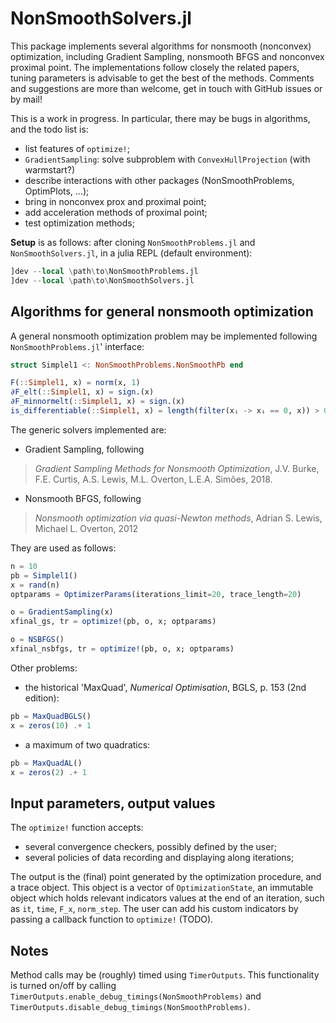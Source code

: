 # NonSmoothSolvers.jl

This package implements several algorithms for nonsmooth (nonconvex) optimization, including Gradient Sampling, nonsmooth BFGS and nonconvex proximal point. The implementations follow closely the related papers, tuning parameters is advisable to get the best of the methods. Comments and suggestions are more than welcome, get in touch with GitHub issues or by mail!

This is a work in progress. In particular, there may be bugs in algorithms, and the todo list is:
- list features of `optimize!`;
- `GradientSampling`: solve subproblem with `ConvexHullProjection` (with warmstart?)
- describe interactions with other packages (NonSmoothProblems, OptimPlots, ...);
- bring in nonconvex prox and proximal point;
- add acceleration methods of proximal point;
- test optimization methods;

**Setup** is as follows: after cloning `NonSmoothProblems.jl` and `NonSmoothSolvers.jl`, in a julia REPL (default environment):
```julia
]dev --local \path\to\NonSmoothProblems.jl
]dev --local \path\to\NonSmoothSolvers.jl
```

## Algorithms for general nonsmooth optimization

A general nonsmooth optimization problem may be implemented following `NonSmoothProblems.jl`' interface:
```julia
struct Simplel1 <: NonSmoothProblems.NonSmoothPb end

F(::Simplel1, x) = norm(x, 1)
∂F_elt(::Simplel1, x) = sign.(x)
∂F_minnormelt(::Simplel1, x) = sign.(x)
is_differentiable(::Simplel1, x) = length(filter(xᵢ -> xᵢ == 0, x)) > 0
```

The generic solvers implemented are:
- Gradient Sampling, following
> *Gradient Sampling Methods for Nonsmooth Optimization*, J.V. Burke, F.E. Curtis, A.S. Lewis, M.L. Overton, L.E.A. Simões, 2018.
- Nonsmooth BFGS, following
> *Nonsmooth optimization via quasi-Newton methods*, Adrian S. Lewis, Michael L. Overton, 2012

They are used as follows:
```julia
n = 10
pb = Simplel1()
x = rand(n)
optparams = OptimizerParams(iterations_limit=20, trace_length=20)

o = GradientSampling(x)
xfinal_gs, tr = optimize!(pb, o, x; optparams)

o = NSBFGS()
xfinal_nsbfgs, tr = optimize!(pb, o, x; optparams)
```

Other problems:
- the historical 'MaxQuad', *Numerical  Optimisation*, BGLS, p. 153 (2nd edition):
```julia
pb = MaxQuadBGLS()
x = zeros(10) .+ 1
```
- a maximum of two quadratics:
```julia
pb = MaxQuadAL()
x = zeros(2) .+ 1
```

## Input parameters, output values

The `optimize!` function accepts:
- several convergence checkers, possibly defined by the user;
- several policies of data recording and displaying along iterations;

The output is the (final) point generated by the optimization procedure, and a trace object. This object is a vector of `OptimizationState`, an immutable object which holds relevant indicators values at the end of an iteration, such as `it`, `time`, `F_x`, `norm_step`. The user can add his custom indicators by passing a callback function to `optimize!` (TODO).
## Notes
Method calls may be (roughly) timed using `TimerOutputs`. This functionality is turned on/off by calling `TimerOutputs.enable_debug_timings(NonSmoothProblems)` and `TimerOutputs.disable_debug_timings(NonSmoothProblems)`.

